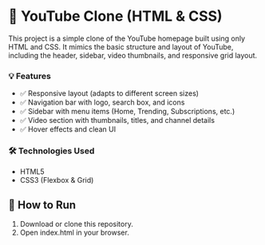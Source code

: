 
<h1>🎥 YouTube Clone (HTML & CSS)</h1>
This project is a simple clone of the YouTube homepage built using only HTML and CSS. It mimics the basic structure and layout of YouTube, including the header, sidebar, video thumbnails, and responsive grid layout.


<h3>💡 Features</h3>
<ul>
  <li>✅ Responsive layout (adapts to different screen sizes)</li>

  <li>✅ Navigation bar with logo, search box, and icons</li>

  <li>✅ Sidebar with menu items (Home, Trending, Subscriptions, etc.)</li>

  <li>✅ Video section with thumbnails, titles, and channel details</li>

  <li>✅ Hover effects and clean UI</li>
</ul>


<h3>🛠️ Technologies Used</h3>
<ul>
  <li>HTML5</li>
  <li>CSS3 (Flexbox & Grid)</li>
</ul>


<h2>🚀 How to Run</h2>
<ol>
  <li>Download or clone this repository.</li>
  <li>Open index.html in your browser.</li>
</ol>